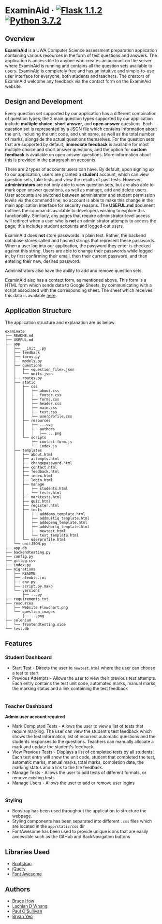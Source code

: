 # ExaminAid &middot; [![Flask 1.1.2](https://img.shields.io/badge/flask-1.0.2-blue.svg)](https://pypi.org/project/Flask/) [![Python 3.7.2](https://img.shields.io/badge/python-3.7.2-blue.svg)](https://www.python.org/downloads/release/python-372/) 

## Overview

**ExaminAid** is a UWA Computer Science assessment preparation application containing various resources in the form of test questions and answers. The application is accessible to anyone who creates an account on the server where ExaminAid is running and contains all the question sets available to users. ExaminAid is completely free and has an intuitive and simple-to-use user interface for everyone, both students and teachers. The creators of ExaminAid welcome any feedback via the contact form on the ExaminAid website.

## Design and Development

Every question set supported by our application has a different combination of question types; the 3 main question types supported by our application include **multiple choice**, **short answer**, and **open answer** questions. Each question set is represented by a JSON file which contains information about the unit, including the unit code, and unit name, as well as the total number of marks, alongside the actual questions themselves. For the question sets that are supported by default, **immediate feedback** is available for most multiple choice and short answer questions, and the option for **custom feedback** is available on open answer questions. More information about this is provided in the paragraph on accounts.

There are 2 types of accounts users can have. By default, upon signing up to our application, users are granted a **student** account, which can view question sets, take tests and view the results of past tests. However, **administrators** are not only able to view question sets, but are also able to mark open answer questions, as well as manage, add and delete users. User accounts are switched between administrator and student permission levels via the command line; no account is able to make this change in the main application interface for security reasons. The **USEFUL.md** document outlines the commands available to developers wishing to explore this functionality. Similarly, any pages that require administrator-level access will redirect when a user who is **not** an administrator attempts to access the page; this includes student accounts and logged-out users.

ExaminAid does **not** store passwords in plain text. Rather, the backend database stores salted and hashed strings that represent these passwords. When a user log into our application, the password they enter is checked against this string. Users are able to change their passwords while logged in, by first confirming their email, then their current password, and then entering their new, desired password.

Administrators also have the ability to add and remove question sets.

ExaminAid also has a contact form, as mentioned above. This form is a HTML form which sends data to Google Sheets, by communicating with a script associated with the corresponding sheet. The sheet which receives this data is available [here](https://docs.google.com/spreadsheets/d/1tRqt7958lMhJuw4GvrrazpACogWdf6A6B2dD_zZ_HmE/edit?usp=sharing).

## Application Structure
The application structure and explanation are as below:
```
examinate
├── README.md
├── USEFUL.md
├── app
│   ├── __init__.py
│   ├── feedback
│   ├── forms.py
│   ├── models.py
│   ├── questions
│   │   ├── <question_file>.json
│   │   └── units.json
│   ├── routes.py
│   ├── static
│   │   ├── css
│   │   │   ├── about.css
│   │   │   ├── footer.css
│   │   │   ├── forms.css
│   │   │   ├── header.css
│   │   │   ├── main.css
│   │   │   ├── test.css
│   │   │   └── userprofile.css
│   │   ├── resources
│   │   │   ├── ...svg
│   │   │   ├── authors
│   │   │   │   ├── ...png
│   │   └── scripts
│   │       ├── contact-form.js
│   │       └── index.js
│   ├── templates
│   │   ├── about.html
│   │   ├── attempts.html
│   │   ├── changepassword.html
│   │   ├── contact.html
│   │   ├── feedback.html
│   │   ├── index.html
│   │   ├── login.html
│   │   ├── manage
│   │   │   ├── students.html
│   │   │   └── tests.html
│   │   ├── marktests.html
│   │   ├── quiz.html
│   │   ├── register.html
│   │   ├── tests
│   │   │   ├── adddemo_template.html
│   │   │   ├── addmultiq_template.html
│   │   │   ├── addopenq_template.html
│   │   │   ├── addshortq_template.html
│   │   │   ├── newtest.html
│   │   │   └── test_template.html
│   │   └── userprofile.html
│   └── unitJSON.py
├── app.db
├── backendtesting.py
├── config.py
├── gitlog.csv
├── index.py
├── migrations
│   ├── README
│   ├── alembic.ini
│   ├── env.py
│   ├── script.py.mako
│   └── versions
│       ├── ...py
├── requirements.txt
├── resources
│   ├── Website Flowchart.png
│   └── question_images
│       ├── ...png
├── selenium
│   └── frontendtesting.side
└── test.db
```

## Features
### Student Dashboard
- Start Test - Directs the user to `newtest.html` where the user can choose a test to start
- Previous Attempts - Allows the user to view their previous test attempts. Each entry contains the test unit code, automated marks, manual marks, the marking status and a link containing the test feedback
#
### Teacher Dashboard
**Admin user account required**
- Mark Completed Tests - Allows the user to view a list of tests that require marking. The user can view the student's test feedback which shows the test information, list of incorrect automatic questions and the students responses to the questions. Teachers can manually allocate a mark and update the student's feedback.
- View Previous Tests - Displays a list of completed tests by all students. Each test entry will show the unit code, student that completed the test, automatic marks, manual marks, total marks, completion date, the marking status and a link to the file feedback.
- Manage Tests - Allows the user to add tests of different formats, or remove existing tests
- Manage Users - Allows the user to add or remove user logins
#
### Styling
- Boostrap has been used throughout the application to structure the webpage.
- Styling components has been separated into different `.css` files which are located in the `app/static/css` dir
- FontAwesome has been used to provide unique icons that are easily accessible such as the GitHub and BackNavigation buttons

## Libraries Used
- [Bootstrap](https://getbootstrap.com/)
- [jQuery](https://jquery.com/)
- [Font Awesome](https://fontawesome.com/)

## Authors
- [Bruce How](https://github.com/brucehow)
- [Lachlan D Whang](https://github.com/ForsakenIdol)
- [Paul O'Sullivan](https://www.github.com/paulosllvn)
- [Bryan Yeo](https://github.com/Darkstorm1337)
